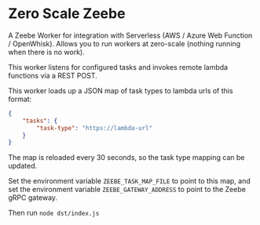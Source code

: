 # Zero Scale Zeebe

A Zeebe Worker for integration with Serverless (AWS / Azure Web Function / OpenWhisk). Allows you to run workers at zero-scale (nothing running when there is no work).

This worker listens for configured tasks and invokes remote lambda functions via a REST POST.

This worker loads up a JSON map of task types to lambda urls of this format:

```JSON
{
    "tasks": {
        "task-type": "https://lambda-url"
    }
}
```

The map is reloaded every 30 seconds, so the task type mapping can be updated.

Set the environment variable `ZEEBE_TASK_MAP_FILE` to point to this map, and set the environment variable `ZEEBE_GATEWAY_ADDRESS` to point to the Zeebe gRPC gateway.

Then run `node dst/index.js`